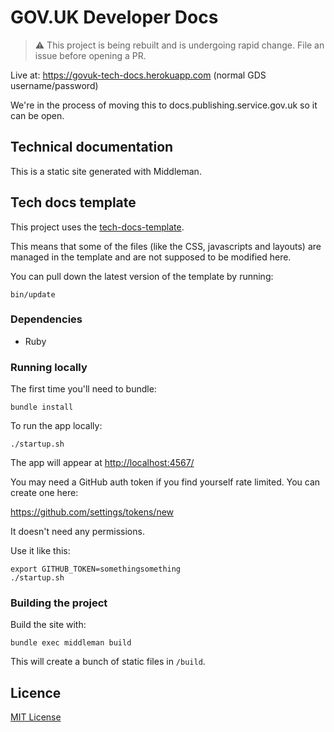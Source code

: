 # GOV.UK Developer Docs

> ⚠️ This project is being rebuilt and is undergoing rapid change. File an issue before opening a PR.


Live at: https://govuk-tech-docs.herokuapp.com (normal GDS username/password)

We're in the process of moving this to docs.publishing.service.gov.uk so it can be open.

## Technical documentation

This is a static site generated with Middleman.

## Tech docs template

This project uses the [tech-docs-template](https://github.com/alphagov/tech-docs-template).

This means that some of the files (like the CSS, javascripts and layouts) are
managed in the template and are not supposed to be modified here.

You can pull down the latest version of the template by running:

```
bin/update
```

### Dependencies

- Ruby

### Running locally

The first time you'll need to bundle:

```
bundle install
```

To run the app locally:

```
./startup.sh
```

The app will appear at [http://localhost:4567/](http://localhost:4567/)

You may need a GitHub auth token if you find yourself rate limited. You can create one here:

https://github.com/settings/tokens/new

It doesn't need any permissions.

Use it like this:

```
export GITHUB_TOKEN=somethingsomething
./startup.sh
```

### Building the project

Build the site with:

```
bundle exec middleman build
```

This will create a bunch of static files in `/build`.

## Licence

[MIT License](LICENCE.md)
